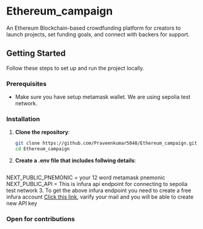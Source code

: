 # Ethereum_campaign
An Ethereum Blockchain-based crowdfunding platform for creators to launch projects, set funding goals, and connect with backers for support. 

## Getting Started
Follow these steps to set up and run the project locally.
### Prerequisites
- Make sure you have setup metamask wallet. We are using sepolia test network.

### Installation
1. **Clone the repository**:
   ```bash
   git clone https://github.com/Praveenkumar5048/Ethereum_campaign.git
   cd Ethereum_campaign
2. **Create a .env file that includes follwing details**:
   ```bash
  NEXT_PUBLIC_PNEMONIC = your 12 word metamask pnemonic
  NEXT_PUBLIC_API = This is infura api endpoint for connecting to sepolia test network
3. To get the above infura endpoint you need to create a free infura account [Click this link](https://app.infura.io/register), varify your mail and you will be able to create new API key 
### Open for contributions
